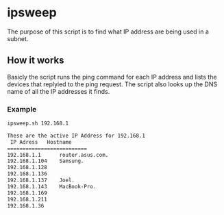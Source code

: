 # ipsweep

The purpose of this script is to find what IP address are being used in a subnet.

## How it works
Basicly the script runs the ping command for each IP address and lists the devices that replyied to the ping request. The script also looks up the DNS name of all the IP addresses it finds.
### Example
```bash
ipsweep.sh 192.168.1
```
```bash
These are the active IP Address for 192.168.1
 IP Adress 	 Hostname
==========================
192.168.1.1 	 router.asus.com.
192.168.1.104 	 Samsung.
192.168.1.128 	 
192.168.1.136 	 
192.168.1.137 	 Joel.
192.168.1.143 	 MacBook-Pro.
192.168.1.169 	 
192.168.1.211 	 
192.168.1.36 	 

```
